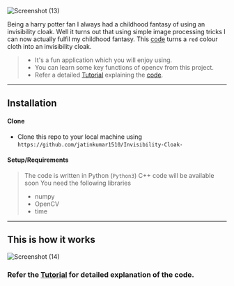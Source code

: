 ![Screenshot (13)](https://github.com/jatinkumar1510/Invisibility-Cloak-/assets/112920486/5f498c5d-fcf2-4031-8300-dcf525cb514b)


Being a harry potter fan I always had a childhood fantasy of using an invisibility cloak. Well it turns out that
using simple image processing tricks I can now actually fulfil my childhood fantasy.
This [code](AR_invisibility_Cloak.py) turns a `red` colour cloth into an invisibility cloak.

> - It's a fun application which you will enjoy using.
> - You can learn some key functions of opencv from this project.
> - Refer a detailed [Tutorial](Tutorial.md) explaining the [code](AR_invisibility_Cloak.py).

---

## Installation

#### Clone

- Clone this repo to your local machine using `https://github.com/jatinkumar1510/Invisibility-Cloak-`

#### Setup/Requirements

> The code is written in Python (`Python3`)
> C++ code will be available soon
> You need the following libraries
>
> - numpy
> - OpenCV
> - time

---

## This is how it works

![Screenshot (14)](https://github.com/jatinkumar1510/Invisibility-Cloak-/assets/112920486/85e325b3-1cf1-4b02-b300-9ea302d843d6)


### Refer the [Tutorial](Tutorial.md) for detailed explanation of the code.
